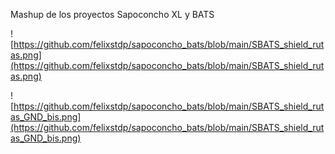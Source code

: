 Mashup de los proyectos Sapoconcho XL y BATS

![https://github.com/felixstdp/sapoconcho_bats/blob/main/SBATS_shield_rutas.png](https://github.com/felixstdp/sapoconcho_bats/blob/main/SBATS_shield_rutas.png)

![https://github.com/felixstdp/sapoconcho_bats/blob/main/SBATS_shield_rutas_GND_bis.png](https://github.com/felixstdp/sapoconcho_bats/blob/main/SBATS_shield_rutas_GND_bis.png)
